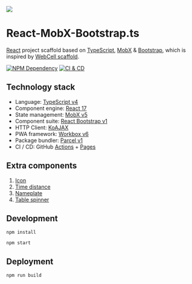 ![](src/image/logo.png)

# React-MobX-Bootstrap.ts

[React][1] project scaffold based on [TypeScript][2], [MobX][3] & [Bootstrap][4],
which is inspired by [WebCell scaffold][5].

[![NPM Dependency](https://david-dm.org/TechQuery/React-MobX-Bootstrap-ts.svg)][6]
[![CI & CD](https://github.com/TechQuery/React-MobX-Bootstrap-ts/workflows/CI%20&%20CD/badge.svg)][7]

## Technology stack

-   Language: [TypeScript v4][2]
-   Component engine: [React 17][1]
-   State management: [MobX v5][3]
-   Component suite: [React Bootstrap v1][8]
-   HTTP Client: [KoAJAX][9]
-   PWA framework: [Workbox v6][10]
-   Package bundler: [Parcel v1][11]
-   CI / CD: GitHub [Actions][12] + [Pages][13]

## Extra components

1. [Icon](src/component/Icon.tsx)
2. [Time distance](src/component/TimeDistance.tsx)
3. [Nameplate](src/component/Nameplate.tsx)
4. [Table spinner](src/component/TableSpinner.tsx)

## Development

```shell
npm install

npm start
```

## Deployment

```shell
npm run build
```

[1]: https://reactjs.org/
[2]: https://www.typescriptlang.org/
[3]: https://mobx.js.org/
[4]: https://getbootstrap.com/
[5]: https://github.com/EasyWebApp/scaffold
[6]: https://david-dm.org/TechQuery/React-MobX-Bootstrap-ts
[7]: https://github.com/TechQuery/React-MobX-Bootstrap-ts/actions
[8]: https://react-bootstrap.github.io/
[9]: https://github.com/EasyWebApp/KoAJAX
[10]: https://developers.google.com/web/tools/workbox
[11]: https://parceljs.org
[12]: https://github.com/features/actions
[13]: https://pages.github.com/
